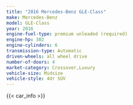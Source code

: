 ```yaml
---
title: "2016 Mercedes-Benz GLE-Class"
make: Mercedes-Benz
model: GLE-Class
year: 2016
engine-fuel-type: premium unleaded (required)
engine-hp: 302
engine-cylinders: 6
transmission-type: Automatic
driven-wheels: all wheel drive
number-of-doors: 4
market-category: Crossover,Luxury
vehicle-size: Midsize
vehicle-style: 4dr SUV
---
```


{{< car_info >}}
